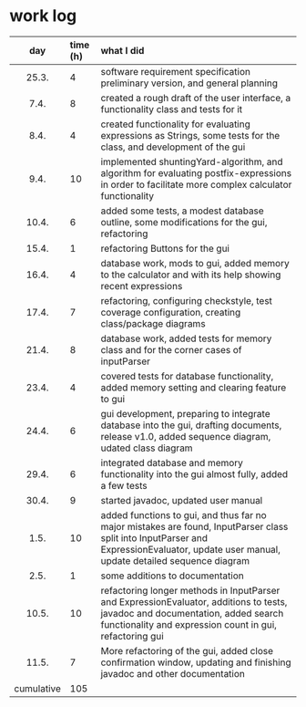 # work log

| day   | time (h)| what I did |
| :----:|:--------| :----------|
| 25.3. | 4       | software requirement specification preliminary version, and general planning |
| 7.4.  | 8       | created a rough draft of the user interface, a functionality class and tests for it|
| 8.4.  | 4       | created functionality for evaluating expressions as Strings, some tests for the class, and development of the gui |
| 9.4.  | 10	  | implemented shuntingYard-algorithm, and algorithm for evaluating postfix-expressions in order to facilitate more complex calculator functionality |
| 10.4. | 6       | added some tests, a modest database outline, some modifications for the gui, refactoring |
| 15.4. | 1       | refactoring Buttons for the gui |
| 16.4. | 4       | database work, mods to gui, added memory to the calculator and with its help showing recent expressions  |
| 17.4. | 7       | refactoring, configuring checkstyle, test coverage configuration, creating class/package diagrams |
| 21.4. | 8       | database work, added tests for memory class and for the corner cases of inputParser |
| 23.4. | 4       | covered tests for database functionality, added memory setting and clearing feature to gui |
| 24.4. | 6       | gui development, preparing to integrate database into the gui, drafting documents, release v1.0, added sequence diagram, udated class diagram  |
| 29.4. | 6       | integrated database and memory functionality into the gui almost fully, added a few tests |
| 30.4. | 9       | started javadoc, updated user manual |
| 1.5.  | 10       | added functions to gui, and thus far no major mistakes are found, InputParser class split into InputParser and ExpressionEvaluator, update user manual, update detailed sequence diagram |
| 2.5.  | 1      |  some additions to documentation  |
| 10.5. | 10      | refactoring longer methods in InputParser and ExpressionEvaluator, additions to tests, javadoc and documentation, added search functionality and expression count in gui, refactoring gui |
| 11.5. | 7       | More refactoring of the gui, added close confirmation window, updating and finishing javadoc and other documentation |
| cumulative | 105 |              |

